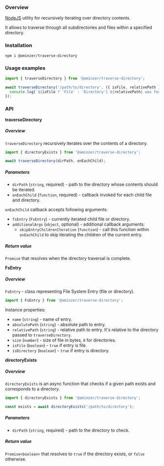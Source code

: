### Overview

[NodeJS](https://nodejs.org) utility for recursively iterating over directory contents.

It allows to traverse through all subdirectories and files within a specified directory.

### Installation

```bash
npm i @aminzer/traverse-directory
```

### Usage examples

```typescript
import { traverseDirectory } from '@aminzer/traverse-directory';

await traverseDirectory('/path/to/directory', ({ isFile, relativePath }) => {
  console.log(`${isFile ? 'File' : 'Directory'} ${relativePath} was found`);
});
```

### API

**traverseDirectory**

##### Overview

`traverseDirectory` recursively iterates over the contents of a directory.

```typescript
import { directoryExists } from '@aminzer/traverse-directory';

await traverseDirectory(dirPath, onEachChild);
```

##### Parameters

* `dirPath` (`string`, required) - path to the directory whose contents should be iterated.
* `onEachChild` (`function`, required) - callback invoked for each child file and directory.

`onEachChild` callback accepts following arguments:
* `fsEntry` (`FsEntry`) - currently iterated child file or directory.
* `additionalArgs` (`object`, optional) - additional callback arguments:
    * `skipEntryChildrenIteration` (`function`) - call this function within `onEachChild` to skip iterating the children of the current entry.

##### Return value

`Promise` that resolves when the directory traversal is complete.

**FsEntry**

##### Overview

`FsEntry` - class representing File System Entry (file or directory).

```typescript
import { FsEntry } from '@aminzer/traverse-directory';
```

Instance properties:
* `name` (`string`) - name of entry.
* `absolutePath` (`string`) - absolute path to entry.
* `relativePath` (`string`) - relative path to entry. It's relative to the directory passed to `traverseDirectory`.
* `size` (`number`) - size of file in bytes, `0` for directories.
* `isFile` (`boolean`) - `true` if entry is file.
* `isDirectory` (`boolean`) - `true` if entry is directory.


**directoryExists**

##### Overview

`directoryExists` is an async function that checks if a given path exists and corresponds to a directory.

```typescript
import { directoryExists } from '@aminzer/traverse-directory';

const exists = await directoryExists('/path/to/directory');
```

##### Parameters

* `dirPath` (`string`, required) - path to the directory to check.

##### Return value

`Promise<boolean>` that resolves to `true` if the directory exists, or `false` otherwise.
